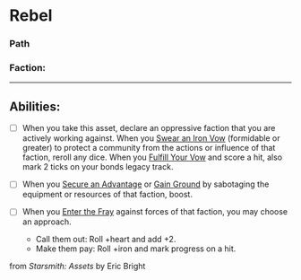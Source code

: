 # Rebel
### Path

### Faction:<hr>

## Abilities:


- [ ] When you take this asset, declare an oppressive faction that you are actively working against. When you [Swear an Iron Vow](Swear_an_Iron_Vow.md) (formidable or greater) to protect a community from the actions or influence of that faction, reroll any dice. When you [Fulfill Your Vow](Fulfill_Your_Vow.md) and score a hit, also mark 2 ticks on your bonds legacy track.

- [ ] When you [Secure an Advantage](40_Mechanics/Moves/Adventure/Secure_an_Advantage.md) or [Gain Ground](Gain_Ground.md) by sabotaging the equipment or resources of that faction, boost.

- [ ] When you [Enter the Fray](Enter_the_Fray.md) against forces of that faction, you may choose an approach.
     * Call them out: Roll +heart and add +2.
     * Make them pay: Roll +iron and mark progress on a hit.



from *Starsmith: Assets* by Eric Bright